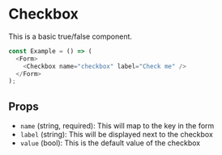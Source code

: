 # Checkbox

This is a basic true/false component.

```javascript
const Example = () => (
  <Form>
    <Checkbox name="checkbox" label="Check me" />
  </Form>
);
```

## Props
- `name` (string, required): This will map to the key in the form
- `label` (string): This will be displayed next to the checkbox
- `value` (bool): This is the default value of the checkbox
